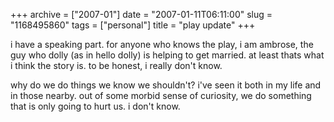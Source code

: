 +++
archive = ["2007-01"]
date = "2007-01-11T06:11:00"
slug = "1168495860"
tags = ["personal"]
title = "play update"
+++

i have a speaking part. for anyone who knows the play, i am ambrose, the
guy who dolly (as in hello dolly) is helping to get married. at least
thats what i think the story is. to be honest, i really don't know.

why do we do things we know we shouldn't? i've seen it both in my life and
in those nearby. out of some morbid sense of curiosity, we do something
that is only going to hurt us. i don't know.

